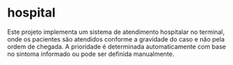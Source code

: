 # hospital
Este projeto implementa um sistema de atendimento hospitalar no terminal, onde os pacientes são atendidos conforme a gravidade do caso e não pela ordem de chegada.   A prioridade é determinada automaticamente com base no sintoma informado ou pode ser definida manualmente.  
